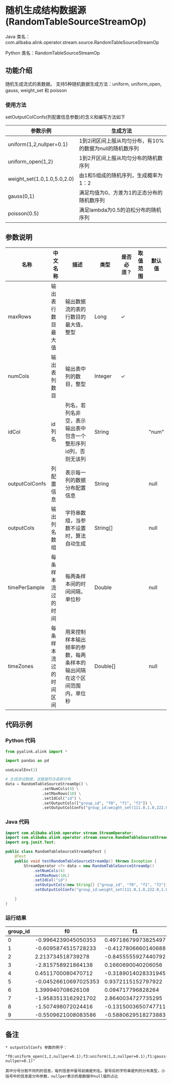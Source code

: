 # 随机生成结构数据源 (RandomTableSourceStreamOp)
Java 类名：com.alibaba.alink.operator.stream.source.RandomTableSourceStreamOp

Python 类名：RandomTableSourceStreamOp


## 功能介绍
随机生成流式的表数据。
支持5种随机数据生成方法：uniform, uniform_open, gauss, weight_set 和 poisson

### 使用方法
setOutputColConfs(列配置信息参数)的含义和编写方法如下

| 参数示例 | 生成方法 |
| ---- | ---- | 
| uniform(1,2,nullper=0.1) | 1到2闭区间上服从均匀分布，有10%的数据为null的随机数序列 |
| uniform_open(1,2) | 1到2开区间上服从均匀分布的随机数序列 |
| weight_set(1.0,1.0,5.0,2.0) | 由1和5组成的随机序列，生成概率为1：2 |
| gauss(0,1) | 满足均值为0、方差为1的正态分布的随机数序列 |
| poisson(0.5) | 满足lambda为0.5的泊松分布的随机序列|
## 参数说明
| 名称 | 中文名称 | 描述 | 类型 | 是否必须？ | 取值范围 | 默认值 |
| --- | --- | --- | --- | --- | --- | --- |
| maxRows | 输出表行数目最大值 | 输出数据流的表的行数目的最大值，整型 | Long | ✓ |  |  |
| numCols | 输出表列数目 | 输出表中列的数目，整型 | Integer | ✓ |  |  |
| idCol | id 列名 | 列名，若列名非空，表示输出表中包含一个整形序列id列，否则无该列 | String |  |  | "num" |
| outputColConfs | 列配置信息 | 表示每一列的数据分布配置信息 | String |  |  | null |
| outputCols | 输出列名数组 | 字符串数组，当参数不设置时，算法自动生成 | String[] |  |  | null |
| timePerSample | 每条样本流过的时间 | 每两条样本间的时间间隔，单位秒 | Double |  |  | null |
| timeZones | 每条样本流过的时间区间 | 用来控制样本输出频率的参数，每两条样本的输出间隔在这个区间范围内，单位秒 | Double[] |  |  | null |


## 代码示例
### Python 代码
```python
from pyalink.alink import *

import pandas as pd

useLocalEnv(1)

# 生成测试数据，该数据符合高斯分布
data = RandomTableSourceStreamOp() \
                .setNumCols(4) \
                .setMaxRows(10) \
                .setIdCol("id") \
                .setOutputCols(["group_id", "f0", "f1", "f2"]) \
                .setOutputColConfs("group_id:weight_set(111.0,1.0,222.0,1.0);f0:gauss(0,2);f1:gauss(0,2);f2:gauss(0,2)");
```
### Java 代码
```java
import com.alibaba.alink.operator.stream.StreamOperator;
import com.alibaba.alink.operator.stream.source.RandomTableSourceStreamOp;
import org.junit.Test;

public class RandomTableSourceStreamOpTest {
	@Test
	public void testRandomTableSourceStreamOp() throws Exception {
		StreamOperator <?> data = new RandomTableSourceStreamOp()
			.setNumCols(4)
			.setMaxRows(10L)
			.setIdCol("id")
			.setOutputCols(new String[] {"group_id", "f0", "f1", "f2"})
			.setOutputColConfs("group_id:weight_set(111.0,1.0,222.0,1.0);f0:gauss(0,2);f1:gauss(0,2);f2:gauss(0,2)");

	}
}
```
### 运行结果
| group_id | f0 | f1 | f2 |
| --- | --- | --- | --- |
| 0 | -0.9964239045050353 | 0.49718679973825497 | 0.1792735119342329 |
| 1 | -0.6095874515728233 | -0.4127806660140688 | 3.0630804909945755 |
| 2 | 2.213734518739278 | -0.8455555927440792 | -1.600352103528522 |
| 3 | -2.815758921864138 | 0.1660690040206056 | 2.5530930456104337 |
| 4 | 0.4511700080470712 | -0.3189014028331945 | 1.074516449728338 |
| 5 | -0.04526610697025353 | 0.9372115152797922 | 0.8801699948291315 |
| 6 | 1.399940708626108 | 0.094717796828264 | 1.8070419026410982 |
| 7 | -1.9583513162921702 | 2.8640034727735295 | 0.8341853784130754 |
| 8 | -1.507498072024416 | -0.1315003650747711 | -3.695551497151364 |
| 9 | -0.5509621008083586 | -0.5880629518273883 | 1.5237202683647566 |

## 备注
    * outputColConfs 参数的例子：
    
    "f0:uniform_open(1,2,nullper=0.1);f3:uniform(1,2,nullper=0.1);f1:gauss(0,1);f4:weight_set(1.0,1.0,2.0,5.0,nullper=0.1);f2:poisson(0.5, nullper=0.1)"
    
    其中分号分割不同列的信息，每列信息中冒号前面是列名，冒号后的字符串是列的分布类型，小括号中的信息是分布参数，nullper表示的是数据中null值的占比
